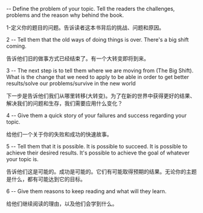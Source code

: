 -- Define the problem of your topic. Tell the readers the challenges,
problems and the reason why behind the book.

1-定义你的题目的问题。告诉读者这本书背后的挑战、问题和原因。

2 -- Tell them that the old ways of doing things is over. There's a big
shift coming.

告诉他们旧的做事方式已经结束了。有一个大转变即将到来。

3 -- The next step is to tell them where we are moving from (The Big
Shift). What is the change that we need to apply to be able in order to
get better results/solve our problems/survive in the new world

下一步是告诉他们我们从哪里转移(大转变)。为了在新的世界中获得更好的结果、解决我们的问题和生存，我们需要应用什么变化？

4 -- Give them a quick story of your failures and success regarding your
topic.

给他们一个关于你的失败和成功的快速故事。

5 -- Tell them that it is possible. It is possible to succeed. It is
possible to achieve their desired results. It's possible to achieve the
goal of whatever your topic is.

告诉他们这是可能的。成功是可能的。它们有可能取得预期的结果。无论你的主题是什么，都有可能达到它的目标。

6 -- Give them reasons to keep reading and what will they learn.

给他们继续阅读的理由，以及他们会学到什么。
